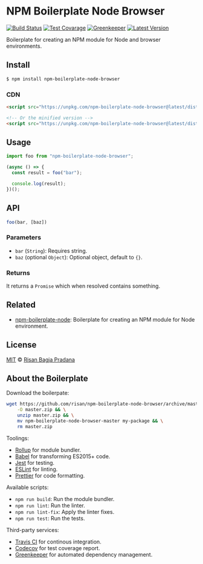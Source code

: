 # NPM Boilerplate Node Browser

[![Build Status](https://badgen.net/travis/risan/npm-boilerplate-node-browser)](https://travis-ci.org/risan/npm-boilerplate-node-browser)
[![Test Covarage](https://badgen.net/codecov/c/github/risan/npm-boilerplate-node-browser)](https://codecov.io/gh/risan/npm-boilerplate-node-browser)
[![Greenkeeper](https://badges.greenkeeper.io/risan/npm-boilerplate-node-browser.svg)](https://greenkeeper.io)
[![Latest Version](https://badgen.net/npm/v/npm-boilerplate-node-browser)](https://www.npmjs.com/package/npm-boilerplate-node-browser)

Boilerplate for creating an NPM module for Node and browser environments.

## Install

```bash
$ npm install npm-boilerplate-node-browser
```

### CDN

```html
<script src="https://unpkg.com/npm-boilerplate-node-browser@latest/dist/npm-boilerplate-node-browser.umd.js"></script>

<!-- Or the minified version -->
<script src="https://unpkg.com/npm-boilerplate-node-browser@latest/dist/npm-boilerplate-node-browser.umd.min.js"></script>
```

## Usage

```js
import foo from "npm-boilerplate-node-browser";

(async () => {
  const result = foo("bar");

  console.log(result);
})();
```

## API

```js
foo(bar, [baz])
```

### Parameters

* `bar` (`String`): Requires string.
* `baz` (optional `Object`): Optional object, default to `{}`.

### Returns

It returns a `Promise` which when resolved contains something.

## Related

* [npm-boilerplate-node](https://github.com/risan/npm-boilerplate-node): Boilerplate for creating an NPM module for Node environment.

## License

[MIT](https://github.com/risan/npm-boilerplate-node-browser/blob/master/LICENSE) © [Risan Bagja Pradana](https://bagja.net)

## About the Boilerplate

Download the boilerpate:

```bash
wget https://github.com/risan/npm-boilerplate-node-browser/archive/master.zip \
    -O master.zip && \
    unzip master.zip && \
    mv npm-boilerplate-node-browser-master my-package && \
    rm master.zip
```

Toolings:

* [Rollup](https://rollupjs.org/) for module bundler.
* [Babel](https://babeljs.io/) for transforming ES2015+ code.
* [Jest](https://jestjs.io/) for testing.
* [ESLint](https://eslint.org/) for linting.
* [Prettier](https://prettier.io/) for code formatting.

Available scripts:

* `npm run build`: Run the module bundler.
* `npm run lint`: Run the linter.
* `npm run lint-fix`: Apply the linter fixes.
* `npm run test`: Run the tests.

Third-party services:

* [Travis CI](https://travis-ci.org/) for continous integration.
* [Codecov](https://codecov.io/) for test coverage report.
* [Greenkeeper](https://greenkeeper.io/) for automated dependency management.
